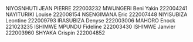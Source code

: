 NIYOSNHUTI JEAN PIERRE 222003232
MWUNGERI Beni Yakin 222004241
NAYITURIKI  Louise 222008154
NSENGIMANA Eric 222007448
NIYISUBIZA Leontine 222009793
IRASUBIZA Denyse 222003006
MAHORO Enock 221023235
ISHIMWE MPUNDU Fideline 222003430
ISHIMWE Janvier 222003960
SHYAKA Crispin 222004852
